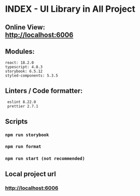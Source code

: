 # INDEX - UI Library in All Project
## Online View:<br/> [http://localhost:6006](http://localhost:6006)

## Modules:
    react: 18.2.0
    typescript: 4.8.3
    storybook: 6.5.12
    styled-components: 5.3.5
## Linters / Code formatter:
     eslint 8.22.0
     prettier 2.7.1

## Scripts
### `npm run storybook`
### `npm run format`
### `npm run start (not recommended)`

## Local project url 
### [http://localhost:6006](http://localhost:6006)
